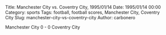 Title: Manchester City vs. Coventry City, 1995/01/14
Date: 1995/01/14 00:00
Category: sports
Tags: football, football scores, Manchester City, Coventry City
Slug: manchester-city-vs-coventry-city
Author: carbonero


Manchester City 0 - 0 Coventry City
